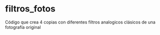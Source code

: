 # filtros_fotos
Código que crea 4 copias con diferentes filtros analogicos clásicos de una fotografía original
